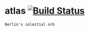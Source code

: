 # atlas [![Build Status](https://travis-ci.com/katrotz/atlas.svg?branch=master)](https://travis-ci.com/katrotz/atlas)

    Berlin's celestial orb

